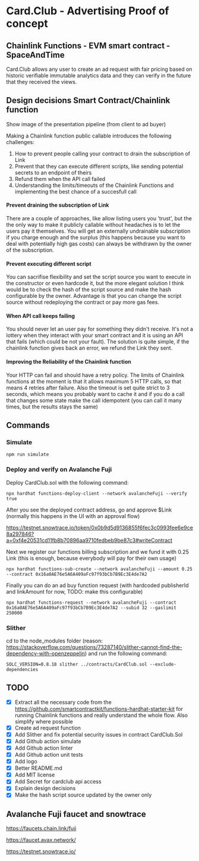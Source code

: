 # Card.Club - Advertising Proof of concept

## Chainlink Functions - EVM smart contract - SpaceAndTime

Card.Club allows any user to create an ad request with fair pricing based on historic verifiable immutable analytics data and they can verify in the future that they received the views.

## Design decisions Smart Contract/Chainlink function

Show image of the presentation pipeline (from client to ad buyer)

Making a Chainlink function public callable introduces the following challenges:

1. How to prevent people calling your contract to drain the subscription of Link
2. Prevent that they can execute different scripts, like sending potential secrets to an endpoint of theirs
3. Refund them when the API call failed
4. Understanding the limits/timeouts of the Chainlink Functions and implementing the best chance of a succesfull call

#### Prevent draining the subscription of Link

There are a couple of approaches, like allow listing users you 'trust', but the the only way to make it publicly callable without headaches is to let the users pay it themselves. You will get an externally undrainable subscription if you charge enough and the surplus (this happens because you want to deal with potentially high gas costs) can always be withdrawn by the owner of the subscription.

#### Prevent executing different script

You can sacrifise flexibility and set the script source you want to execute in the constructor or even hardcode it, but the more elegant solution I think would be to check the hash of the script source and make the hash configurable by the owner. Advantage is that you can change the script source without redeploying the contract or pay more gas fees.

#### When API call keeps failing

You should never let an user pay for something they didn't receive. It's not a lottery when they interact with your smart contract and it is using an API that fails (which could be not your fault). The solution is quite simple, if the chainlink function gives back an error, we refund the Link they sent.

#### Improving the Reliability of the Chainlink function

Your HTTP can fail and should have a retry policy. The limits of Chainlink functions at the moment is that it allows maximum 5 HTTP calls, so that means 4 retries after failure. Also the timeout is set quite strict to 3 seconds, which means you probably want to cache it and if you do a call that changes some state make the call idempotent (you can call it many times, but the results stays the same)

## Commands

### Simulate

```
npm run simulate
```

### Deploy and verify on Avalanche Fuji

Deploy CardClub.sol with the following command:

```
npx hardhat functions-deploy-client --network avalancheFuji --verify true
```

After you see the deployed contract address, go and approve $Link (normally this happens in the UI with an approval flow)

https://testnet.snowtrace.io/token/0x0b9d5d9136855f6fec3c0993fee6e9ce8a297846?a=0xf4e20531cd11fb8b70896aa9710fedbeb9be87c3#writeContract

Next we register our functions billing subscription and we fund it with 0.25 Link (this is enough, because everybody will pay for their own usage)

```
npx hardhat functions-sub-create --network avalancheFuji --amount 0.25 --contract 0x16a0AE76e5A6A409aFc97f93bCb7B9Ec3E4de7A2
```

Finally you can do an ad buy function request (with hardcoded publisherId and linkAmount for now, TODO: make this configurable)

```
npx hardhat functions-request --network avalancheFuji --contract 0x16a0AE76e5A6A409aFc97f93bCb7B9Ec3E4de7A2 --subid 32 --gaslimit 250000
```

### Slither

cd to the node_modules folder (reason: https://stackoverflow.com/questions/73287140/slither-cannot-find-the-dependency-with-openzeppelin) and run the following command:

```
SOLC_VERSION=0.8.18 slither ../contracts/CardClub.sol --exclude-dependencies
```

## TODO

- [x] Extract all the necessary code from the https://github.com/smartcontractkit/functions-hardhat-starter-kit for running Chainlink functions and really understand the whole flow. Also simplify where possible
- [x] Create ad request function
- [x] Add Slither and fix potential security issues in contract CardClub.Sol
- [x] Add Github action simulate
- [x] Add Github action linter
- [x] Add Github action unit tests
- [x] Add logo
- [x] Better README.md
- [x] Add MIT license
- [x] Add Secret for cardclub api access
- [x] Explain design decisions
- [x] Make the hash script source updated by the owner only

## Avalanche Fuji faucet and snowtrace

https://faucets.chain.link/fuji

https://faucet.avax.network/

https://testnet.snowtrace.io/
